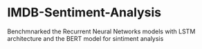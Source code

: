 # IMDB-Sentiment-Analysis
Benchmnarked the Recurrent Neural Networks models with LSTM architecture and the BERT model for sintiment analysis
